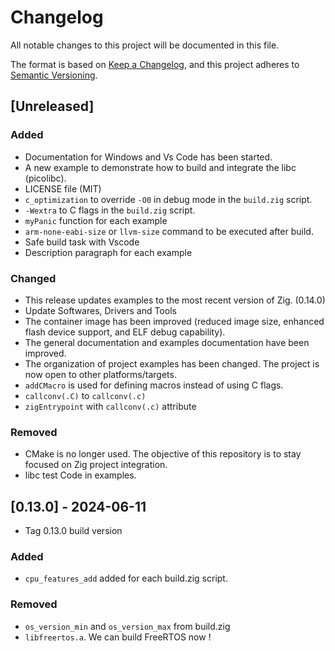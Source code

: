 # Changelog

All notable changes to this project will be documented in this file.

The format is based on [Keep a Changelog](https://keepachangelog.com/en/1.1.0/),
and this project adheres to [Semantic Versioning](https://semver.org/spec/v2.0.0.html).

## [Unreleased]

### Added

- Documentation for Windows and Vs Code has been started.
- A new example to demonstrate how to build and integrate the libc (picolibc).
- LICENSE file (MIT)
- `c_optimization` to override `-O0` in debug mode in the `build.zig` script.  
- `-Wextra` to C flags in the `build.zig` script.
- `myPanic` function for each example
- `arm-none-eabi-size` or `llvm-size` command to be executed after build.
- Safe build task with Vscode
- Description paragraph for each example

### Changed

- This release updates examples to the most recent version of Zig. (0.14.0)
- Update Softwares, Drivers and Tools
- The container image has been improved (reduced image size, enhanced flash device support, and ELF debug capability).
- The general documentation and examples documentation have been improved.
- The organization of project examples has been changed. The project is now open to other platforms/targets.
- `addCMacro` is used for defining macros instead of using C flags.
- `callconv(.C)` to `callconv(.c)`
- `zigEntrypoint` with `callconv(.c)` attribute

### Removed

- CMake is no longer used. The objective of this repository is to stay focused on Zig project integration.
- libc test Code in examples.

## [0.13.0] - 2024-06-11

- Tag 0.13.0 build version

### Added

- `cpu_features_add` added for each build.zig script.

### Removed

- `os_version_min` and `os_version_max` from build.zig
- `libfreertos.a`. We can build FreeRTOS now !
